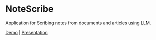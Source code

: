 # NoteScribe

Application for Scribing notes from documents and articles using LLM.

[Demo](https://colab.research.google.com/drive/1frOqkib1uqTyZCfgMr9TmD_nytEULkYY#scrollTo=pSYkoUN3fYnU) |
[Presentation](https://www.canva.com/design/DAFjQksiFYw/_fVEnnzGdOQkRvKeTj4Jdw/edit?utm_content=DAFjQksiFYw&utm_campaign=designshare&utm_medium=link2&utm_source=sharebutton)

